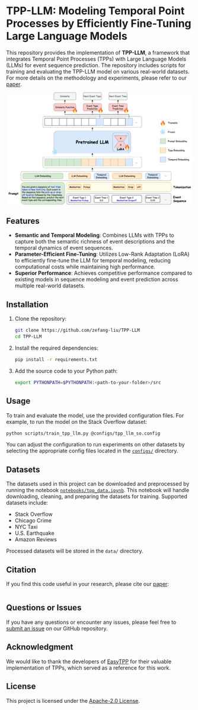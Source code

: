 # TPP-LLM: Modeling Temporal Point Processes by Efficiently Fine-Tuning Large Language Models

This repository provides the implementation of **TPP-LLM**, a framework that integrates Temporal Point Processes (TPPs) with Large Language Models (LLMs) for event sequence prediction. The repository includes scripts for training and evaluating the TPP-LLM model on various real-world datasets. For more details on the methodology and experiments, please refer to our [paper]().

![TPP-LLM Framework](images/tpp_llm.png)

## Features

- **Semantic and Temporal Modeling**: Combines LLMs with TPPs to capture both the semantic richness of event descriptions and the temporal dynamics of event sequences.
- **Parameter-Efficient Fine-Tuning**: Utilizes Low-Rank Adaptation (LoRA) to efficiently fine-tune the LLM for temporal modeling, reducing computational costs while maintaining high performance.
- **Superior Performance**: Achieves competitive performance compared to existing models in sequence modeling and event prediction across multiple real-world datasets.

## Installation

1. Clone the repository:
   ```bash
   git clone https://github.com/zefang-liu/TPP-LLM
   cd TPP-LLM
   ```

2. Install the required dependencies:
   ```bash
   pip install -r requirements.txt
   ```

3. Add the source code to your Python path:
   ```bash
   export PYTHONPATH=$PYTHONPATH:<path-to-your-folder>/src
   ```

## Usage

To train and evaluate the model, use the provided configuration files. For example, to run the model on the Stack Overflow dataset:

```bash
python scripts/train_tpp_llm.py @configs/tpp_llm_so.config
```

You can adjust the configuration to run experiments on other datasets by selecting the appropriate config files located in the [`configs/`](configs) directory.

## Datasets

The datasets used in this project can be downloaded and preprocessed by running the notebook [`notebooks/tpp_data.ipynb`](notebooks/tpp_data.ipynb). This notebook will handle downloading, cleaning, and preparing the datasets for training. Supported datasets include:

- Stack Overflow
- Chicago Crime
- NYC Taxi
- U.S. Earthquake
- Amazon Reviews

Processed datasets will be stored in the `data/` directory.

## Citation

If you find this code useful in your research, please cite our [paper]():

```
```

## Questions or Issues

If you have any questions or encounter any issues, please feel free to [submit an issue](https://github.com/zefang-liu/TPP-LLM/issues) on our GitHub repository.

## Acknowledgment

We would like to thank the developers of [EasyTPP](https://github.com/ant-research/EasyTemporalPointProcess) for their valuable implementation of TPPs, which served as a reference for this work.

## License

This project is licensed under the [Apache-2.0 License](LICENSE).
